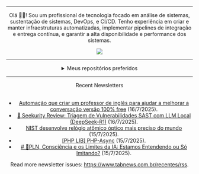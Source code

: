 <div align="center">
<hr>
<p>Olá 👋🏾! Sou um profissional de tecnologia focado em análise de sistemas, sustentação de sistemas, DevOps, e CI/CD. Tenho experiência em criar e manter infraestruturas automatizadas, implementar pipelines de integração e entrega contínua, e garantir a alta disponibilidade e performance dos sistemas.</p>
  <img src="https://media.giphy.com/media/yAGIvCiwPJn5C/giphy.gif">
<hr>
  <details>
  <summary>Meus repositórios preferidos</summary>
  <br />
  Alguns dos meus melhores repositórios:
  <br />
<br />
  <ul><li><a href=https://github.com/commitgeist/aluratube target="_blank" rel="noopener noreferrer">commitgeist/aluratube</a> (<b>0</b> ✨ and <b>0</b> 🍴): Aluratube - Desenvolvido durante a imersão React da Alura no final de 2022</li><li><a href=https://github.com/commitgeist/nlw-ia target="_blank" rel="noopener noreferrer">commitgeist/nlw-ia</a> (<b>0</b> ✨ and <b>0</b> 🍴): Projeto desenvolvido durante a NLW IA - Usando a API da OPENAI</li><li><a href=https://github.com/commitgeist/nlw-journey-ia target="_blank" rel="noopener noreferrer">commitgeist/nlw-journey-ia</a> (<b>0</b> ✨ and <b>0</b> 🍴): NLW IA - Agent de viagens usando python + langchain + GPT</li>
<li>More coming soon :).</li>
</ul>
  </details>
  <hr/>
    <summary>Recent Newsletters</summary>
  <br />
  <ul>
    <li><a href=https://www.tabnews.com.br/TiagoRosaDaCosta/automacao-que-criar-um-professor-de-ingles-para-ajudar-a-melhorar-a-conversacao-versao-100-por-cento-free target="_blank" rel="noopener noreferrer">Automação que criar um professor de inglês para ajudar a melhorar a conversação versão 100% free</a> (16/7/2025).</li><li><a href=https://www.tabnews.com.br/usrbinenv/seekurity-review-triagem-de-vulnerabilidades-sast-com-llm-local-deepseek-r1 target="_blank" rel="noopener noreferrer">🧠 Seekurity Review: Triagem de Vulnerabilidades SAST com LLM Local (DeepSeek-R1)</a> (16/7/2025).</li><li><a href=https://www.tabnews.com.br/NewsletterOficial/nist-desenvolve-relogio-atomico-optico-mais-preciso-do-mundo target="_blank" rel="noopener noreferrer">NIST desenvolve relógio atômico óptico mais preciso do mundo</a> (15/7/2025).</li><li><a href=https://www.tabnews.com.br/terremoth/php-lib-php-async target="_blank" rel="noopener noreferrer">[PHP LIB] PHP-Async</a> (15/7/2025).</li><li><a href=https://www.tabnews.com.br/Drakalith/pln-consciencia-e-os-limites-da-ia-estamos-entendendo-ou-so-imitando target="_blank" rel="noopener noreferrer"># 🧠PLN, Consciência e os Limites da IA: Estamos Entendendo ou Só Imitando?</a> (15/7/2025).</li>
  </ul>
<p>Read more newsletter issues: <a href="https://www.tabnews.com.br/recentes/rss">https://www.tabnews.com.br/recentes/rss</a>.</p>
  </details>
